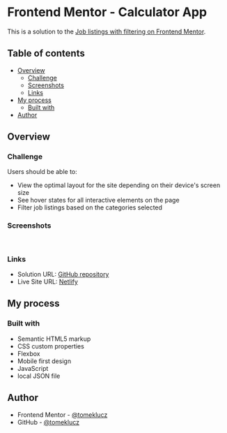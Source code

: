 # Frontend Mentor - Calculator App

This is a solution to the [Job listings with filtering on Frontend Mentor](https://www.frontendmentor.io/challenges/job-listings-with-filtering-ivstIPCt).

## Table of contents

- [Overview](#overview)
  - [Challenge](#challenge)
  - [Screenshots](#screenshots)
  - [Links](#links)
- [My process](#my-process)
  - [Built with](#built-with)
- [Author](#author)

## Overview

### Challenge

Users should be able to:

- View the optimal layout for the site depending on their device's screen size
- See hover states for all interactive elements on the page
- Filter job listings based on the categories selected

### Screenshots

<p align="center" width="100%"> 
<img src="/screenshots/Screenshot-1-mobile.jpg" alt=""/>
<img src="/screenshots/Screenshot-2-desktop.PNG" alt=""/>
</p>

### Links

- Solution URL: [GitHub repository](https://github.com/tomeklucz/FM-job-listings)
- Live Site URL: [Netlify](https://tomeklucz-fm-job-listings.netlify.app/)

## My process

### Built with

- Semantic HTML5 markup
- CSS custom properties
- Flexbox
- Mobile first design
- JavaScript
- local JSON file

## Author

- Frontend Mentor - [@tomeklucz](https://www.frontendmentor.io/profile/tomeklucz)
- GitHub - [@tomeklucz](https://github.com/tomeklucz)
